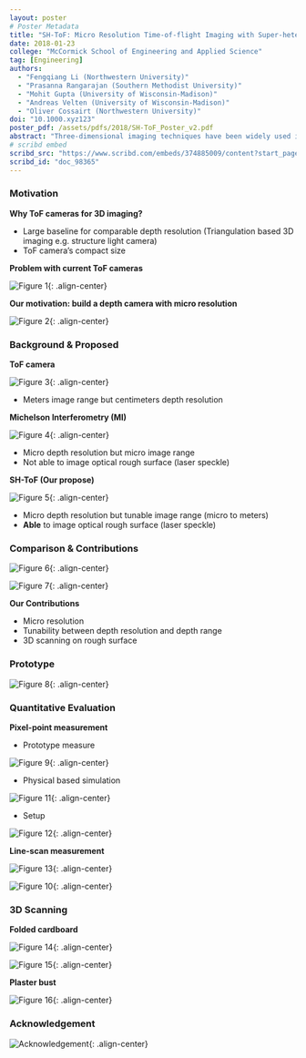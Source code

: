 ```yaml
---
layout: poster
# Poster Metadata
title: "SH-ToF: Micro Resolution Time-of-flight Imaging with Super-heterodyne Interferometry"
date: 2018-01-23
college: "McCormick School of Engineering and Applied Science"
tag: [Engineering]
authors:
  - "Fengqiang Li (Northwestern University)"
  - "Prasanna Rangarajan (Southern Methodist University)"
  - "Mohit Gupta (University of Wisconsin-Madison)"
  - "Andreas Velten (University of Wisconsin-Madison)"
  - "Oliver Cossairt (Northwestern University)"
doi: "10.1000.xyz123"
poster_pdf: /assets/pdfs/2018/SH-ToF_Poster_v2.pdf
abstract: "Three-dimensional imaging techniques have been widely used in both industry and academia. Time-of-flight (ToF) sensors offer a promising method of 3D imaging due to compact size and slow complexity. However, state-of-the-art ToF sensors only have depth resolutions of centimeters due to limitations in the modulation frequencies that can be used. In this paper, we propose a technique to generate modulation frequencies as high as 1 THz using optical superheterodyne interferometry. Our proposed system provides great flexibility in imaging range and resolution. We experimentally demonstrate an increase in depth resolution by an order of magnitude relative to currently available commercial ToF cameras."
# scribd embed
scribd_src: "https://www.scribd.com/embeds/374885009/content?start_page=1&view_mode=scroll&access_key=key-SpfF3Ic4v7uE7UAhp0wV&show_recommendations=true"
scribd_id: "doc_98365"
---
```

### Motivation

**Why ToF cameras for 3D imaging?**
- Large baseline for comparable depth resolution (Triangulation based 3D imaging e.g. structure light camera)
- ToF camera’s compact size

**Problem with current ToF cameras**

![Figure 1](/assets/images/2018/sh-tof-1.png){: .align-center}

**Our motivation: build a depth camera with micro resolution**

![Figure 2](/assets/images/2018/sh-tof-2.png){: .align-center}

### Background & Proposed

**ToF camera**

![Figure 3](/assets/images/2018/sh-tof-3.png){: .align-center}

- Meters image range but centimeters depth resolution

**Michelson Interferometry (MI)**

![Figure 4](/assets/images/2018/sh-tof-4.png){: .align-center}

- Micro depth resolution but micro image range
- Not able to image optical rough surface (laser speckle)

**SH-ToF (Our propose)**

![Figure 5](/assets/images/2018/sh-tof-5.png){: .align-center}

- Micro depth resolution but tunable image range (micro to meters)
- **Able** to image optical rough surface (laser speckle)

### Comparison & Contributions
![Figure 6](/assets/images/2018/sh-tof-6.png){: .align-center}

![Figure 7](/assets/images/2018/sh-tof-7.png){: .align-center}

**Our Contributions**
- Micro resolution
- Tunability between depth resolution and depth range
- 3D scanning on rough surface

### Prototype

![Figure 8](/assets/images/2018/sh-tof-8.png){: .align-center}

### Quantitative Evaluation

**Pixel-point measurement**
- Prototype measure

![Figure 9](/assets/images/2018/sh-tof-9.png){: .align-center}

- Physical based simulation

![Figure 11](/assets/images/2018/sh-tof-11.png){: .align-center}

- Setup

![Figure 12](/assets/images/2018/sh-tof-12.png){: .align-center}

**Line-scan measurement**

![Figure 13](/assets/images/2018/sh-tof-13.png){: .align-center}

![Figure 10](/assets/images/2018/sh-tof-10.png){: .align-center}

### 3D Scanning

**Folded cardboard**

![Figure 14](/assets/images/2018/sh-tof-14.png){: .align-center}

![Figure 15](/assets/images/2018/sh-tof-15.png){: .align-center}

**Plaster bust**

![Figure 16](/assets/images/2018/sh-tof-16.png){: .align-center}

### Acknowledgement
![Acknowledgement](/assets/images/2018/sh-tof-ack.png){: .align-center}
